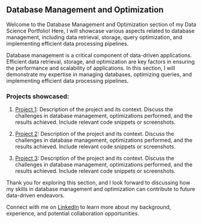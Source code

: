 ## Database Management and Optimization

Welcome to the Database Management and Optimization section of my Data Science Portfolio! Here, I will showcase various aspects related to database management, including data retrieval, storage, query optimization, and implementing efficient data processing pipelines.

Database management is a critical component of data-driven applications. Efficient data retrieval, storage, and optimization are key factors in ensuring the performance and scalability of applications. In this section, I will demonstrate my expertise in managing databases, optimizing queries, and implementing efficient data processing pipelines.

### Projects showcased:

1. [Project 1](./project1): Description of the project and its context. Discuss the challenges in database management, optimizations performed, and the results achieved. Include relevant code snippets or screenshots.

2. [Project 2](./project2): Description of the project and its context. Discuss the challenges in database management, optimizations performed, and the results achieved. Include relevant code snippets or screenshots.

3. [Project 3](./project3): Description of the project and its context. Discuss the challenges in database management, optimizations performed, and the results achieved. Include relevant code snippets or screenshots.


Thank you for exploring this section, and I look forward to discussing how my skills in database management and optimization can contribute to future data-driven endeavors.

Connect with me on [LinkedIn](https://www.linkedin.com/in/pedrocerejeira/) to learn more about my background, experience, and potential collaboration opportunities.

